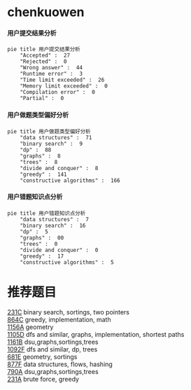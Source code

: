 # chenkuowen

<!-- tabs:start -->



#### **用户提交结果分析**

```mermaid
pie title 用户提交结果分析
    "Accepted" :  27
    "Rejected" :  0
    "Wrong answer" :  44
    "Runtime error" :  3
    "Time limit exceeded" :  26
    "Memory limit exceeded" :  0
    "Compilation error" :  0
    "Partial" :  0
```

#### **用户做题类型偏好分析**

```mermaid
pie title 用户做题类型偏好分析
    "data structures" :  71
    "binary search" :  9
    "dp" :  88
    "graphs" :  8
    "trees" :  8
    "divide and conquer" :  8
    "greedy" :  141
    "constructive algorithms" :  166
```
#### **用户错题知识点分析**

```mermaid
pie title 用户错题知识点分析
    "data structures" :  7
    "binary search" :  16
    "dp" :  5
    "graphs" :  00
    "trees" :  0
    "divide and conquer" :  0
    "greedy" :  17
    "constructive algorithms" :  5
```



<!-- tabs:end -->
# 推荐题目
[231C](https://codeforces.com/contest/231/problem/C)		binary search,
                        sortings,
                        two pointers		  
[864C](https://codeforces.com/contest/864/problem/C)		greedy,
                        implementation,
                        math		  
[1156A](https://codeforces.com/contest/1156/problem/A)		geometry		  
[1105D](https://codeforces.com/contest/1105/problem/D)		dfs and similar,
                        graphs,
                        implementation,
                        shortest paths		  
[1161B](https://codeforces.com/contest/1161/problem/B)		dsu,graphs,sortings,trees		  
[1092F](https://codeforces.com/contest/1092/problem/F)		dfs and similar,
                        dp,
                        trees		  
[681E](https://codeforces.com/contest/681/problem/E)		geometry,
                        sortings		  
[877F](https://codeforces.com/contest/877/problem/F)		data structures,
                        flows,
                        hashing		  
[790A](https://codeforces.com/contest/790/problem/A)		dsu,graphs,sortings,trees		  
[231A](https://codeforces.com/contest/231/problem/A)		brute force,
                        greedy		  
